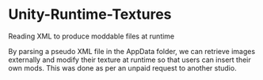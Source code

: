 # Unity-Runtime-Textures
 Reading XML to produce moddable files at runtime

 By parsing a pseudo XML file in the AppData folder, we can retrieve images externally and modify their texture at runtime so that users can insert their own mods. This was done as per an unpaid request to another studio.
